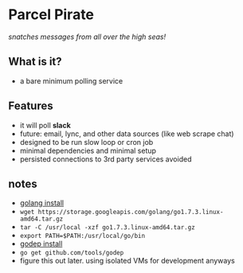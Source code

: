 # Parcel Pirate
_snatches messages from all over the high seas!_

## What is it?
- a bare minimum polling service

## Features
- it will poll **slack**
 - future: email, lync, and other data sources (like web scrape chat)
- designed to be run slow loop or cron job
- minimal dependencies and minimal setup
- persisted connections to 3rd party services avoided

## notes
- [golang install](https://golang.org/doc/install)
 - ```wget https://storage.googleapis.com/golang/go1.7.3.linux-amd64.tar.gz```
 - ```tar -C /usr/local -xzf go1.7.3.linux-amd64.tar.gz```
 - ```export PATH=$PATH:/usr/local/go/bin```
- [godep install](https://github.com/tools/godep)
 - ```go get github.com/tools/godep```
 - figure this out later. using isolated VMs for development anyways